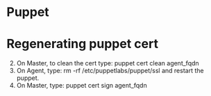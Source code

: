 # Puppet
# Regenerating puppet cert
2) On Master, to clean the cert type: puppet cert clean agent_fqdn
3) On Agent, type: rm -rf /etc/puppetlabs/puppet/ssl and restart the puppet.
4) On Master, type: puppet cert sign agent_fqdn
